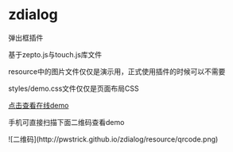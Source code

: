 # zdialog
弹出框插件

<p>基于zepto.js与touch.js库文件</p>
<p>resource中的图片文件仅仅是演示用，正式使用插件的时候可以不需要</p>
<p>styles/demo.css文件仅仅是页面布局CSS</p>
<a href="http://pwstrick.github.io/zdialog/" target="_blank">点击查看在线demo</a>
<p>手机可直接扫描下面二维码查看demo</p>
![二维码](http://pwstrick.github.io/zdialog/resource/qrcode.png) 
